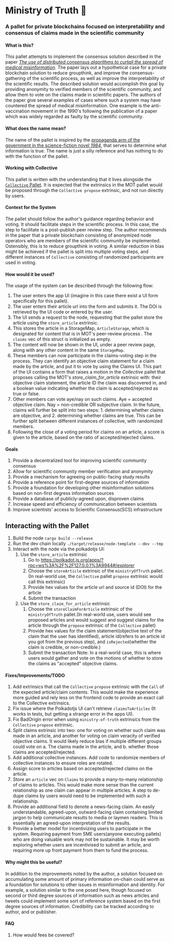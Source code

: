 # Ministry of Truth 🏢 #

### A pallet for private blockchains focused on interpretability and consensus of claims made in the scientific community ###

#### What is this? ####
This pallet attempts to implement the consensus solution described in the paper [*The use of distributed consensus algorithms to curtail the spread of medical misinformation*](https://www.ijam-web.org/article.asp?issn=2455-5568;year=2019;volume=5;issue=2;spage=93;epage=99;aulast=Plaza). The paper lays out a hypothetical case for a private blockchain solution to reduce groupthink, and improve the consensus-gathering of the scientific process, as well as improve the interpretability of the scientific results. The described solution would accomplish this goal by providing anonymity to verified members of the scientific community, and allow them to vote on the claims made in scientific papers. The authors of the paper give several examples of cases where such a system may have countered the spread of medical misinformation. One example is the anti-vaccination movement in the 1990's following the publication of a paper which was widely regarded as faulty by the scientific community.

#### What does the name mean? ####
The name of the pallet is inspired by the [propaganda arm of the government in the science-fiction novel *1984*](https://en.wikipedia.org/wiki/Ministries_of_Nineteen_Eighty-Four#Ministry_of_Truth), that serves to determine what information is true. The name is just a silly reference and has nothing to do with the function of the pallet.

#### Working with Collective ####
This pallet is written with the understanding that it lives alongside the [`Collective` Pallet](https://substrate.dev/rustdocs/latest/pallet_collective/index.html). It is expected that the extrinsics in the MOT pallet would be proposed through the `Collective propose` extrinsic, and not run directly by users. 

#### Context for the System ####
The pallet should follow the author's guidance regarding behavior and voting. It should facilitate steps in the scientific process. In this case, the step to facilitate is a post-publish peer review step. The author recommends in the paper that a private blockchain consisting of anonymized node operators who are members of the scientific community be implemented. Ostensibly, this is to reduce groupthink in voting. A similar reduction in bias might be achieved if the pallet is split into multiple voting steps, and different instances of `Collective` consisting of randomized participants are used in voting. 

#### How would it be used? ####
 The usage of the system can be described through the following flow:

1. The user enters the app UI (imagine in this case there exist a UI form specifically for this pallet).
2. The user enters their article url into the form and submits it. The DOI is retrieved by the UI code or entered by the user.
3. The UI sends a request to the node, requesting that the pallet store the article using the `store_article` extrinsic.
4. This stores the article in a StorageMap, `ArticleStorage`, which is designated for content that is in MOT's peer-review process . The `claims` vec of this struct is initialized as empty.
5. The content will now be shown in the UI, under a peer review page, along with any other content in the same `StorageMap`.
6. These members can now participate in the claims-voting step in the process. They can identify an objective claim statement for a claim made by the article, and put it to vote by using the Claims UI. This part of the UI contains a form that raises a motion in the *Collective* pallet that proposes calling the MOT's *store_claim_for_article* extrinsic with: their objective claim statement, the article ID the claim was discovered in, and a boolean value indicating whether the claim is accepted/rejected as true or false.
7. Other members can vote aye/nay on such claims. Aye = accepted objective claim. Nay = non-credible OR subjective claim. In the future, claims will further be split into two steps: 1. determining whether claims are objective, and 2. determining whether claims are true. This can be further split between different instances of collective, with randomized members.
8. Following the close of a voting period for claims on an article, a score is given to the article, based on the ratio of accepted/rejected claims.


#### Goals #### 
1. Provide a decentralized tool for improving scientific community consensus
2. Allow for scientific community member verification and anonymity
3. Provide a mechanism for agreeing on public-facing study results
4. Provide a reference point for first-degree sources of information
5. Provide a foundation for developing other misinformation solutions based on non-first degress information sources
6. Provide a database of publicly-agreed upon, disproven claims
7. Increase speed and efficiency of communication between scientists
8. Improve scientists' access to Scientific Consensus(SCS) infrastructure
## Interacting with the Pallet ##
1. Build the node `cargo build --release`
2. Run the dev chain locally `./target/release/node-template --dev --tmp`
3. Interact with the node via the polkadotjs UI:
	1. Use the `store_article` extrinsic
		1. Go to https://polkadot.js.org/apps/?rpc=ws%3A%2F%2F127.0.0.1%3A9944#/explorer
		2. Choose the `storeArticle` extrinsic of the `ministryOfTruth` pallet. (In real-world use, the `Collective` pallet `propose` extrinsic would call this extrinsic)
		3. Provide hex values for the article url and source id (DOI) for the article
		4. Submit the transaction
	2. Use the `store_claim_for_article` extrinsic
		1. Choose the `storeClaimForArticle` extrinsic of the `ministryOfTruth` pallet.(In real-world use, users would see proposed articles and would suggest and suggest claims for the article through the `propose` extrinsic of the `Collective` pallet)
		2. Provide hex values for the claim statement(objective text of the claim that the user has identified), article id(refers to an article id you got from the previous step), and `isRejected`(whether the claim is credible, or non-credible.)
		3. Submit the transaction
	Note: In a real-world case, this is where users would gather and vote on the motions of whether to store the claims as "accepted" objective claims.

#### Fixes/Improvements/TODO ####
1. Add extrinsics that call the `Collective` `propose` extrinsic with the `Call` of the expected article/claim contents. This would make the experience more guided and rely less on the frontend code to provide an exact call to the Collective extrinsics. 
2. Fix issue where the Polkadotjs UI can't retrieve `claimsToArticles` (It works in tests, but getting a strange error in the apps UI).
3. Fix BadOrigin error when using `ministry-of-truth` extrinsics from the `Collective` `propose` extrinsic.
4. Split claims extrinsic into two: one for voting on whether such claim was made in an article, and another for voting on claim veracity of verified objective claims. It would likely reduce bias if multiple different groups could vote on a. The claims made in the article, and b. whether those claims are accepted/rejected.
5. Add additional collective instances. Add code to randomize members of collective instances to ensure roles are rotated. 
6. Assign score to articles based on accepted/rejected claims on the article.
7. Store an `article` vec on `Claims` to provide a many-to-many relationship of claims to articles. This would make more sense than the current relationship as one claim can appear in multiple articles. A step to de-dupe claims by users would need to be implemented with such a relationship.
8. Provide an additional field to denote a news-facing claim. An easily understandable, agreed-upon, outward-facing claim containing limited jargon to help communicate results to media or laymen readers. This is essentially an agreed-upon interpretation of the results.
9. Provide a better model for incentivizing users to participate in the system. Requiring payment from SME users(anyone executing pallets) who are doing valuable work may not be sustainable. It may be worth exploring whether users are incentivised to submit an article, and requiring more up front payment from them to fund the process.

#### Why might this be useful? ####
In addition to the improvements noted by the author, a solution focused on accumulating some amount of primary information on-chain could serve as a foundation for solutions to other issues in misinformation and identity. For example, a solution similar to the one posed here, though focused on second or third degree sources of information such as news articles and tweets could implement some sort of reference system based on the first degree sources of information. Credibility can be tracked according to author, and or publisher. 

#### FAQ ####
1. How would fees be covered? 
